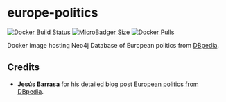 # europe-politics
[![Docker Build Status](https://img.shields.io/docker/build/syedhassaanahmed/neo4j-europe-politics.svg?logo=docker)](https://hub.docker.com/r/syedhassaanahmed/neo4j-europe-politics/builds/) [![MicroBadger Size](https://img.shields.io/microbadger/image-size/syedhassaanahmed/neo4j-europe-politics.svg?logo=docker)](https://hub.docker.com/r/syedhassaanahmed/neo4j-europe-politics/tags/) [![Docker Pulls](https://img.shields.io/docker/pulls/syedhassaanahmed/neo4j-europe-politics.svg?logo=docker)](https://hub.docker.com/r/syedhassaanahmed/neo4j-europe-politics/)

Docker image hosting Neo4j Database of European politics from [DBpedia](https://wiki.dbpedia.org/).

## Credits
- **Jesús Barrasa** for his detailed blog post [European politics from DBpedia](https://jbarrasa.com/2016/07/27/quickgraph-1-european-politics-from-dbpedia-loading-data-from-an-rdf-triple-store-into-neo4j-via-sparql/).